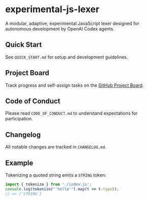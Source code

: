 # experimental-js-lexer

A modular, adaptive, experimental JavaScript lexer designed for autonomous development by OpenAI Codex agents.

## Quick Start

See `QUICK_START.md` for setup and development guidelines.

## Project Board

Track progress and self-assign tasks on the [GitHub Project Board](https://github.com/your-org/experimental-js-lexer/projects/1).

## Code of Conduct

Please read `CODE_OF_CONDUCT.md` to understand expectations for participation.

## Changelog

All notable changes are tracked in `CHANGELOG.md`.

## Example

Tokenizing a quoted string emits a `STRING` token:

```js
import { tokenize } from './index.js';
console.log(tokenize("'hello'").map(t => t.type));
// => ['STRING']
```

